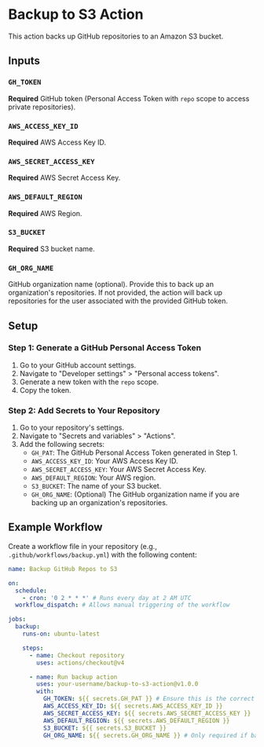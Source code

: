 # Backup to S3 Action

This action backs up GitHub repositories to an Amazon S3 bucket.

## Inputs

### `GH_TOKEN`

**Required** GitHub token (Personal Access Token with `repo` scope to access private repositories).

### `AWS_ACCESS_KEY_ID`

**Required** AWS Access Key ID.

### `AWS_SECRET_ACCESS_KEY`

**Required** AWS Secret Access Key.

### `AWS_DEFAULT_REGION`

**Required** AWS Region.

### `S3_BUCKET`

**Required** S3 bucket name.

### `GH_ORG_NAME`

GitHub organization name (optional). Provide this to back up an organization's repositories. If not provided, the action will back up repositories for the user associated with the provided GitHub token.

## Setup

### Step 1: Generate a GitHub Personal Access Token

1. Go to your GitHub account settings.
2. Navigate to "Developer settings" > "Personal access tokens".
3. Generate a new token with the `repo` scope.
4. Copy the token.

### Step 2: Add Secrets to Your Repository

1. Go to your repository's settings.
2. Navigate to "Secrets and variables" > "Actions".
3. Add the following secrets:
   - `GH_PAT`: The GitHub Personal Access Token generated in Step 1.
   - `AWS_ACCESS_KEY_ID`: Your AWS Access Key ID.
   - `AWS_SECRET_ACCESS_KEY`: Your AWS Secret Access Key.
   - `AWS_DEFAULT_REGION`: Your AWS region.
   - `S3_BUCKET`: The name of your S3 bucket.
   - `GH_ORG_NAME`: (Optional) The GitHub organization name if you are backing up an organization's repositories.

## Example Workflow

Create a workflow file in your repository (e.g., `.github/workflows/backup.yml`) with the following content:

```yaml
name: Backup GitHub Repos to S3

on:
  schedule:
    - cron: '0 2 * * *' # Runs every day at 2 AM UTC
  workflow_dispatch: # Allows manual triggering of the workflow

jobs:
  backup:
    runs-on: ubuntu-latest

    steps:
      - name: Checkout repository
        uses: actions/checkout@v4

      - name: Run backup action
        uses: your-username/backup-to-s3-action@v1.0.0
        with:
          GH_TOKEN: ${{ secrets.GH_PAT }} # Ensure this is the correct PAT with `repo` scope
          AWS_ACCESS_KEY_ID: ${{ secrets.AWS_ACCESS_KEY_ID }}
          AWS_SECRET_ACCESS_KEY: ${{ secrets.AWS_SECRET_ACCESS_KEY }}
          AWS_DEFAULT_REGION: ${{ secrets.AWS_DEFAULT_REGION }}
          S3_BUCKET: ${{ secrets.S3_BUCKET }}
          GH_ORG_NAME: ${{ secrets.GH_ORG_NAME }} # Only required if backing up an organization's repositories
```
